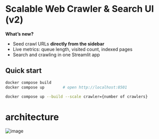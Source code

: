 # Scalable Web Crawler & Search UI (v2)

**What’s new?**  
* Seed crawl URLs **directly from the sidebar**  
* Live metrics: queue length, visited count, indexed pages  
* Search and crawling in one Streamlit app

## Quick start

```bash
docker compose build
docker compose up        # open http://localhost:8501

docker compose up --build --scale crawler={number of crawlers}
```

# architecture
![image](https://github.com/user-attachments/assets/80b3de58-a448-49c6-9a66-27aa7e3ff28a)
